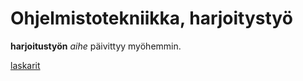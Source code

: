 # Ohjelmistotekniikka, harjoitystyö

**harjoitustyön** *aihe* päivittyy myöhemmin.

[laskarit](https://github.com/temejin/ot-harjoitustyo/tree/master/laskarit)
